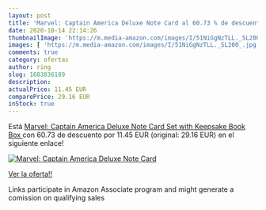 ```yaml
---
layout: post
title: 'Marvel: Captain America Deluxe Note Card al 60.73 % de descuento'
date: 2020-10-14 22:14:26
thumbnailImage: 'https://m.media-amazon.com/images/I/51NiGgNzTLL._SL200_.jpg'
images: [ 'https://m.media-amazon.com/images/I/51NiGgNzTLL._SL200_.jpg' ]
comments: true
category: ofertas
author: ring
slug: 1683836189
description:
actualPrice: 11.45 EUR
comparePrice: 29.16 EUR
inStock: true
---
```


Está [Marvel: Captain America Deluxe Note Card Set  with Keepsake Book Box ](https://www.amazon.es/dp/1683836189/?tag=tolees-21) con 60.73 de descuento por 11.45 EUR (original: 29.16 EUR) en el siguiente enlace!

[![Marvel: Captain America Deluxe Note Card](https://m.media-amazon.com/images/I/51NiGgNzTLL._SL200_.jpg)](https://www.amazon.es/dp/1683836189/?tag=tolees-21)

[Ver la oferta!!](https://www.amazon.es/dp/1683836189/?tag=tolees-21)

Links participate in Amazon Associate program and might generate a comission on qualifying sales


